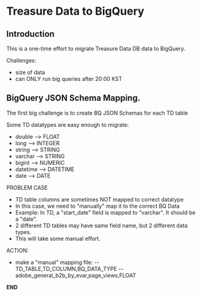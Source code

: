 
# Treasure Data to BigQuery 

## Introduction

This is a one-time effort to migrate Treasure Data DB data to BigQuery. 

Challenges:
- size of data
- can ONLY run big queries after 20:00 KST

## BigQuery JSON Schema Mapping. 

The first big challenge is to create BQ JSON Schemas for each TD table

Some TD datatypes are easy enough to migrate:

- double --> FLOAT
- long --> INTEGER
- string --> STRING
- varchar --> STRING
- bigint --> NUMERIC
- datetime --> DATETIME
- date --> DATE

PROBLEM CASE
- TD table columns are sometimes NOT mapped to correct datatype
- In this case, we need to "manually" map it to the correct BQ Data 
- Example:  In TD, a "start_date" field is mapped to "varchar". It should be a "date".
- 2 different TD tables may have same field name, but 2 different data types. 
- This will take some manual effort. 


ACTION:
- make a "manual" mapping file:
-- TD_TABLE,TD_COLUMN,BQ_DATA_TYPE
-- adobe_general_b2b_by_evar,page_views,FLOAT





__END__